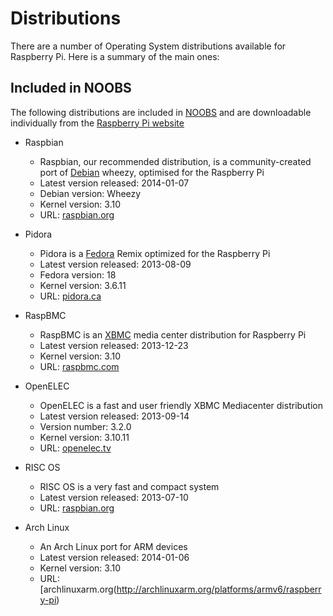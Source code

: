 # Distributions

There are a number of Operating System distributions available for Raspberry Pi. Here is a summary of the main ones:

## Included in NOOBS

The following distributions are included in [NOOBS](noobs.md) and are downloadable individually from the [Raspberry Pi website](http://www.raspberrypi.org/downloads/)

- Raspbian
    - Raspbian, our recommended distribution, is a community-created port of [Debian](http://www.debian.org/) wheezy, optimised for the Raspberry Pi
    - Latest version released: 2014-01-07
    - Debian version: Wheezy
    - Kernel version: 3.10
    - URL: [raspbian.org](http://www.raspbian.org/)

- Pidora
    - Pidora is a [Fedora](http://fedoraproject.org/) Remix optimized for the Raspberry Pi
    - Latest version released: 2013-08-09
    - Fedora version: 18
    - Kernel version: 3.6.11
    - URL: [pidora.ca](http://pidora.ca/)

- RaspBMC
    - RaspBMC is an [XBMC](http://xbmc.org/) media center distribution for Raspberry Pi
    - Latest version released: 2013-12-23
    - Kernel version: 3.10
    - URL: [raspbmc.com](http://www.raspbmc.com/)

- OpenELEC
    - OpenELEC is a fast and user friendly XBMC Mediacenter distribution
    - Latest version released: 2013-09-14
    - Version number: 3.2.0
    - Kernel version: 3.10.11
    - URL: [openelec.tv](http://wiki.openelec.tv/index.php?title=Raspberry_Pi_FAQ)

- RISC OS
    - RISC OS is a very fast and compact system
    - Latest version released: 2013-07-10
    - URL: [raspbian.org](http://www.raspbian.org/)

- Arch Linux
    - An Arch Linux port for ARM devices
    - Latest version released: 2014-01-06
    - Kernel version: 3.10
    - URL: [archlinuxarm.org(http://archlinuxarm.org/platforms/armv6/raspberry-pi)
